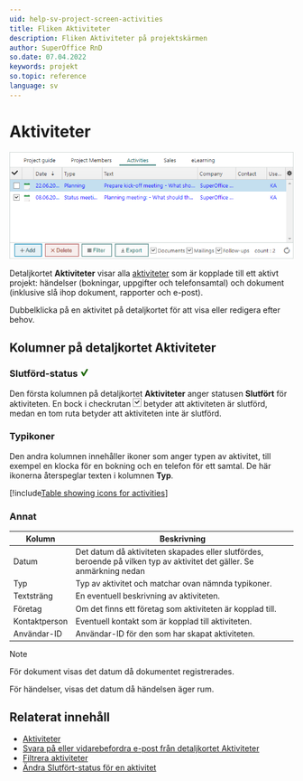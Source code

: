 ```yaml
---
uid: help-sv-project-screen-activities
title: Fliken Aktiviteter
description: Fliken Aktiviteter på projektskärmen
author: SuperOffice RnD
so.date: 07.04.2022
keywords: projekt
so.topic: reference
language: sv
---
```


# Aktiviteter

![Avsnittet för projektguidesaktiviteter -screenshot][img1]

Detaljkortet **Aktiviteter** visar alla [aktiviteter][1] som är kopplade till ett aktivt projekt: händelser (bokningar, uppgifter och telefonsamtal) och dokument (inklusive slå ihop dokument, rapporter och e-post).

Dubbelklicka på en aktivitet på detaljkortet för att visa eller redigera efter behov.

## Kolumner på detaljkortet Aktiviteter

### Slutförd-status ![ikon][img3]

Den första kolumnen på detaljkortet **Aktiviteter** anger statusen **Slutfört** för aktiviteten. En bock i checkrutan ![ikon][img2] betyder att aktiviteten är slutförd, medan en tom ruta betyder att aktiviteten inte är slutförd.

### Typikoner

Den andra kolumnen innehåller ikoner som anger typen av aktivitet, till exempel en klocka för en bokning och en telefon för ett samtal. De här ikonerna återspeglar texten i kolumnen **Typ**.

[!include[Table showing icons for activities](../../../learn/includes/table-activity-icons.md)]

### Annat

| Kolumn | Beskrivning |
|---|---|
| Datum | Det datum då aktiviteten skapades eller slutfördes, beroende på vilken typ av aktivitet det gäller. Se anmärkning nedan |
| Typ | Typ av aktivitet och matchar ovan nämnda typikoner. |
| Textsträng | En eventuell beskrivning av aktiviteten. |
| Företag | Om det finns ett företag som aktiviteten är kopplad till. |
| Kontaktperson | Eventuell kontakt som är kopplad till aktiviteten. |
| Användar-ID | Användar-ID för den som har skapat aktiviteten. |

> [!NOTE]
> För dokument visas det datum då dokumentet registrerades.
>
> För händelser, visas det datum då händelsen äger rum.

## Relaterat innehåll

* [Aktiviteter][1]
* [Svara på eller vidarebefordra e-post från detaljkortet Aktiviteter][5]
* [Filtrera aktiviteter][7]
* [Ändra Slutfört-status för en aktivitet][2]

<!-- Referenced links -->
[1]: ../../../learn/basics/activity.md
[2]: ../../../diary/learn/change-completed-status.md
[5]: ../../../learn/section-tabs/send-email.md
[7]: ../../../learn/section-tabs/filter.md

<!-- Referenced images -->
[img1]: ../../../../media/loc/en/project/project-activities.png
[img2]: ../../../../media/icons/check.png
[img3]: ../../../../media/icons/sale-sold-details.png
